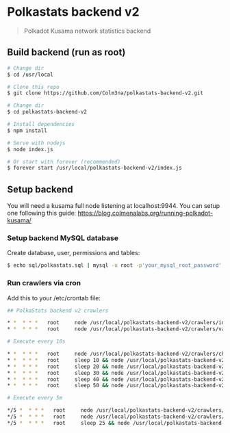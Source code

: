 # Polkastats backend v2

> Polkadot Kusama network statistics backend

## Build backend (run as root)

``` bash
# Change dir
$ cd /usr/local

# Clone this repo
$ git clone https://github.com/Colm3na/polkastats-backend-v2.git

# Change dir
$ cd polkastats-backend-v2

# Install dependencies
$ npm install

# Serve with nodejs
$ node index.js

# Or start with forever (recommended)
$ forever start /usr/local/polkastats-backend-v2/index.js
```

## Setup backend

You will need a kusama full node listening at localhost:9944. You can setup one following this guide: https://blog.colmenalabs.org/running-polkadot-kusama/

### Setup backend MySQL database

Create database, user, permissions and tables:

``` bash
$ echo sql/polkastats.sql | mysql -u root -p'your_mysql_root_password'
```

### Run crawlers via cron

Add this to your /etc/crontab file:

``` bash
## PolkaStats backend v2 crawlers

* *  * * *   root     node /usr/local/polkastats-backend-v2/crawlers/intention.js
* *  * * *   root     node /usr/local/polkastats-backend-v2/crawlers/validator.js

# Execute every 10s

* *  * * *   root     node /usr/local/polkastats-backend-v2/crawlers/chain.js
* *  * * *   root     sleep 10 && node /usr/local/polkastats-backend-v2/crawlers/chain.js
* *  * * *   root     sleep 20 && node /usr/local/polkastats-backend-v2/crawlers/chain.js
* *  * * *   root     sleep 30 && node /usr/local/polkastats-backend-v2/crawlers/chain.js
* *  * * *   root     sleep 40 && node /usr/local/polkastats-backend-v2/crawlers/chain.js
* *  * * *   root     sleep 50 && node /usr/local/polkastats-backend-v2/crawlers/chain.js

# Execute every 5m

*/5 *  * * *   root     node /usr/local/polkastats-backend-v2/crawlers/intention_bonded.js
*/5 *  * * *   root     node /usr/local/polkastats-backend-v2/crawlers/validator_bonded.js
*/5 *  * * *   root     sleep 25 && node /usr/local/polkastats-backend-v2/crawlers/system.js
```


